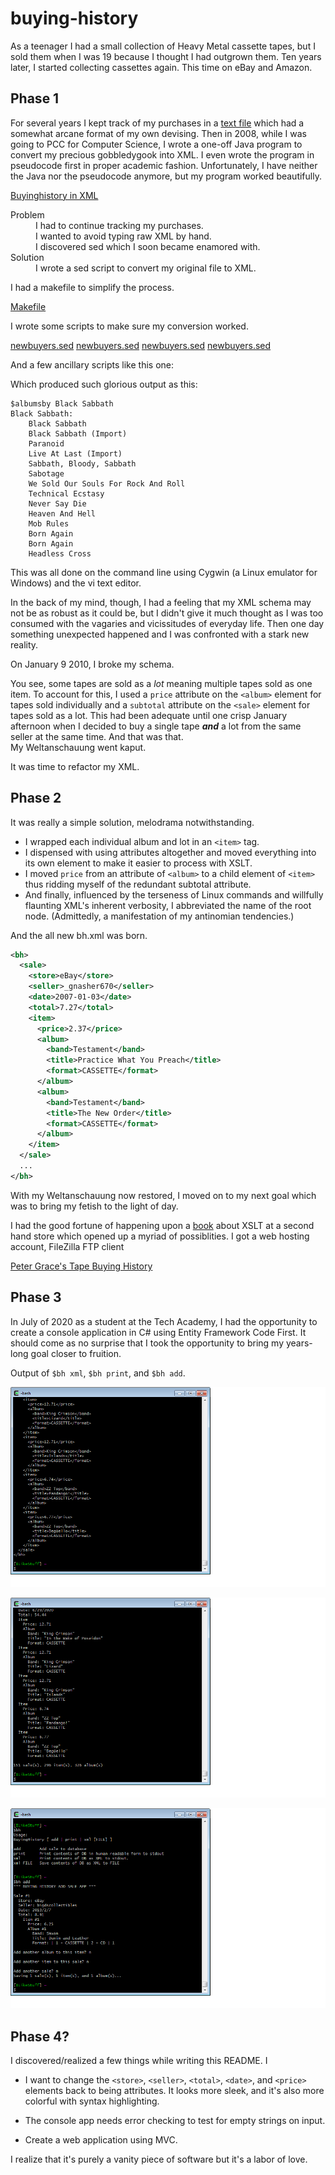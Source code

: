 # buying-history  
As a teenager I had a small collection of Heavy Metal cassette tapes, but I sold them when I was 19 because I thought I had outgrown them. Ten years later, I started collecting cassettes again. This time on eBay and Amazon.

## Phase 1
For several years I kept track of my purchases in a [text file](legacy_files/Buyinghistory.txt "Buyinghistory.txt") which had a somewhat arcane format of my own devising. Then in 2008, while I was going to PCC for Computer Science, I wrote a one-off Java program to convert my precious gobbledygook into XML. I even wrote the program in pseudocode first in proper academic fashion. Unfortunately, I have neither the Java nor the pseudocode anymore, but my program worked beautifully. 

[Buyinghistory in XML](legacy_files/bh.xml)

<dl>
  <dt>Problem</dt>
  <dd>I had to continue tracking my purchases.</dd>
  <dd>I wanted to avoid typing raw XML by hand.</dd>
  <dd>I discovered sed which I soon became enamored with.</dd>
  <dt>Solution</dt>
  <dd>I wrote a sed script to convert my original file to XML. </dd>
</dl>

I had a makefile to simplify the process. 

[Makefile](legacy_files/Makefile)

I wrote some scripts to make sure my conversion worked. 

[newbuyers.sed](legacy_files/newbuyers.sed)
[newbuyers.sed](legacy_files/oldbuyers.sed)
[newbuyers.sed](legacy_files/newtitles.sed)
[newbuyers.sed](legacy_files/oldtitles.sed)

And a few ancillary scripts like this one:

Which produced such glorious output as this: 

```
$albumsby Black Sabbath
Black Sabbath:
	Black Sabbath
	Black Sabbath (Import)
	Paranoid
	Live At Last (Import)
	Sabbath, Bloody, Sabbath
	Sabotage
	We Sold Our Souls For Rock And Roll
	Technical Ecstasy
	Never Say Die
	Heaven And Hell
	Mob Rules
	Born Again
	Born Again
	Headless Cross
```

This was all done on the command line using Cygwin (a Linux emulator for Windows) and the vi text editor. 

In the back of my mind, though, I had a feeling that my XML schema may not be as robust as it could be, but I didn't give it much thought as I was too consumed with the vagaries and vicissitudes of everyday life. Then one day something unexpected happened and I was confronted with a stark new reality.

On January 9 2010, I broke my schema.

You see, some tapes are sold as a *lot* meaning multiple tapes sold as one item. To account for this, I used a `price` attribute on the `<album>` element for tapes sold individually and a `subtotal` attribute on the `<sale>` element for tapes sold as a lot. This had been adequate until one crisp January afternoon when I decided to buy a single tape ***and*** a lot from the same seller at the same time. And that was that.  
My Weltanschauung went kaput.

It was time to refactor my XML.

## Phase 2

It was really a simple solution, melodrama notwithstanding.   
- I wrapped each individual album and lot in an `<item>` tag. 
- I dispensed with using attributes altogether and moved everything into its own element to make it easier to process with XSLT.
- I moved `price` from an attribute of `<album>` to a child element of `<item>` thus ridding myself of the redundant subtotal attribute. 
- And finally, influenced by the terseness of Linux commands and willfully flaunting XML's inherent verbosity, I abbreviated the name of the root node. (Admittedly, a manifestation of my antinomian tendencies.)

And the all new bh.xml was born.

```xml
<bh>
  <sale>
    <store>eBay</store>
    <seller>_gnasher670</seller>
    <date>2007-01-03</date>
    <total>7.27</total>
    <item>
      <price>2.37</price>
      <album>
        <band>Testament</band>
        <title>Practice What You Preach</title>
        <format>CASSETTE</format>
      </album>
      <album>
        <band>Testament</band>
        <title>The New Order</title>
        <format>CASSETTE</format>
      </album>
    </item>
  </sale>
  ...
</bh>
```
With my Weltanschauung now restored, I moved on to my next goal which was to bring my fetish to the light of day. 

I had the good fortune of happening upon a [book][1] about XSLT at a second hand store which opened up a myriad of possiblities. I got a web hosting account, FileZilla FTP client

[Peter Grace's Tape Buying History](https://petergrace.site/buying-history/)

## Phase 3

In July of 2020 as a student at the Tech Academy, I had the opportunity to create a console application in C# using Entity Framework Code First. It should come as no surprise that I took the opportunity to bring my years-long goal closer to fruition.

Output of `$bh xml`, `$bh print`, and `$bh add`.

![BuyingHistory console app screenshot](buyinghistory-console-scrshot-2.png)

![BuyingHistory console app screenshot](buyinghistory-console-scrshot-3.png)

![BuyingHistory console app screenshot](buyinghistory-console-scrshot-1.png)

## Phase 4? 

I discovered/realized a few things while writing this README. I 
- I want to change the `<store>`, `<seller>`, `<total>`, `<date>`, and `<price>` elements back to being attributes. It looks more sleek, and it's also more colorful with syntax highlighting.
- The console app needs error checking to test for empty strings on input.

- Create a web application using MVC.

I realize that it's purely a vanity piece of software but it's a labor of love.

[1]: <https://www.amazon.com/XSLT-Working-Khun-Yee-Fung/dp/0201711036/> "XSLT: Working with XML and HTML by Khun Yee Fung" 
